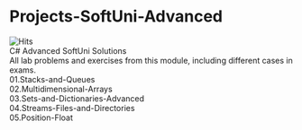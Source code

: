 # Projects-SoftUni-Advanced
![Hits](https://hits.seeyoufarm.com/api/count/incr/badge.svg?url=https%3A%2F%2Fgithub.com%2Fvebili%2FProjects-SoftUni-CSharp-Advanced&count_bg=%2379C83D&title_bg=%23555555&icon=github.svg&icon_color=%23E7E7E7&title=Visitor+hits&edge_flat=false)<br/>
C# Advanced SoftUni Solutions <br>
All lab problems and exercises from this module, including different cases in exams.<br>
01.Stacks-and-Queues<br>
02.Multidimensional-Arrays<br>
03.Sets-and-Dictionaries-Advanced<br>
04.Streams-Files-and-Directories<br>
05.Position-Float<br>
<br><br><br><br>
